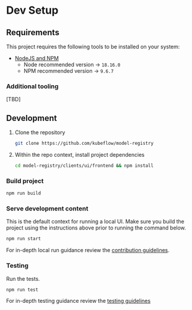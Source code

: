 # Dev Setup

## Requirements

This project requires the following tools to be installed on your system:

- [NodeJS and NPM](https://nodejs.org/)
  - Node recommended version -> `18.16.0`
  - NPM recommended version -> `9.6.7`

### Additional tooling

[TBD]

## Development

1. Clone the repository

      ``` bash
      git clone https://github.com/kubeflow/model-registry
      ```

2. Within the repo context, install project dependencies

     ```bash
     cd model-registry/clients/ui/frontend && npm install
     ```

### Build project

```bash
npm run build
```

### Serve development content

This is the default context for running a local UI.  Make sure you build the project using the instructions above prior to running the command below.

```bash
npm run start
```

For in-depth local run guidance review the [contribution guidelines](../CONTRIBUTING.md).

### Testing

Run the tests.

  ```bash
  npm run test
  ```

For in-depth testing guidance review the [testing guidelines](./testing.md)
